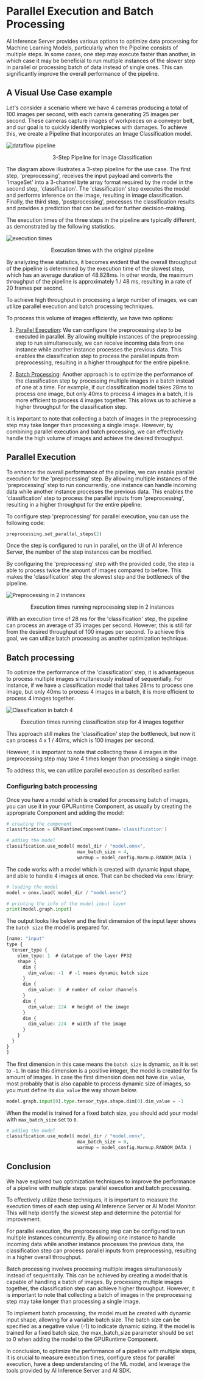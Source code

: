 # Parallel Execution and Batch Processing

AI Inference Server provides various options to optimize data processing for Machine Learning Models, particularly when the Pipeline consists of multiple steps. In some cases, one step may execute faster than another, in which case it may be beneficial to run multiple instances of the slower step in parallel or processing batch of data instead of single ones. This can significantly improve the overall performance of the pipeline.


## A Visual Use Case example

Let's consider a scenario where we have 4 cameras producing a total of 100 images per second, with each camera generating 25 images per second. These cameras capture images of workpieces on a conveyor belt, and our goal is to quickly identify workpieces with damages. To achieve this, we create a Pipeline that incorporates an Image Classification model.

![dataflow pipeline](images/dataflow.png)
<p align='center'>3-Step Pipeline for Image Classification</p>

The diagram above illustrates a 3-step pipeline for the use case. The first step, 'preprocessing', receives the input payload and converts the 'ImageSet' into a 3-channel byte array format required by the model in the second step, 'classification'. The 'classification' step executes the model and performs inference on the image, resulting in image classification. Finally, the third step, 'postprocessing', processes the classification results and provides a prediction that can be used for further decision-making.

The execution times of the three steps in the pipeline are typically different, as demonstrated by the following statistics.

![execution times](images/execution.png)
<p align='center'>Execution times with the original pipeline</p>

By analyzing these statistics, it becomes evident that the overall throughput of the pipeline is determined by the execution time of the slowest step, which has an average duration of 48.828ms. In other words, the maximum throughput of the pipeline is approximately 1 / 48 ms, resulting in a rate of 20 frames per second.

To achieve high throughput in processing a large number of images, we can utilize parallel execution and batch processing techniques. 

To process this volume of images efficiently, we have two options:

1. [Parallel Execution](#parallel-execution): We can configure the preprocessing step to be executed in parallel. By allowing multiple instances of the preprocessing step to run simultaneously, we can receive incoming data from one instance while another instance processes the previous data. This enables the classification step to process the parallel inputs from preprocessing, resulting in a higher throughput for the entire pipeline.

2. [Batch Processing](#batch-processing): Another approach is to optimize the performance of the classification step by processing multiple images in a batch instead of one at a time. For example, if our classification model takes 28ms to process one image, but only 40ms to process 4 images in a batch, it is more efficient to process 4 images together. This allows us to achieve a higher throughput for the classification step.

It is important to note that collecting a batch of images in the preprocessing step may take longer than processing a single image. However, by combining parallel execution and batch processing, we can effectively handle the high volume of images and achieve the desired throughput.

## Parallel Execution

To enhance the overall performance of the pipeline, we can enable parallel execution for the 'preprocessing' step. By allowing multiple instances of the 'preprocessing' step to run concurrently, one instance can handle incoming data while another instance processes the previous data. This enables the 'classification' step to process the parallel inputs from 'preprocessing', resulting in a higher throughput for the entire pipeline.

To configure step 'preprocessing' for parallel execution, you can use the following code:

```python
preprocessing.set_parallel_steps(2)
```

Once the step is configured to run in parallel, on the UI of AI Inference Server, the number of the step instances can be modified.

By configuring the 'preprocessing' step with the provided code, the step is able to process twice the amount of images compared to before. This makes the 'classification' step the slowest step and the bottleneck of the pipeline.  

![Preprocessing in 2 instances](images/parallel_preprocess.png)
<p align='center'>Execution times running reprocessing step in 2 instances</p>

With an execution time of 28 ms for the 'classification' step, the pipeline can process an average of 35 images per second. However, this is still far from the desired throughput of 100 images per second. To achieve this goal, we can utilize batch processing as another optimization technique.

## Batch processing

To optimize the performance of the 'classification' step, it is advantageous to process multiple images simultaneously instead of sequentially. For instance, if we have a classification model that takes 28ms to process one image, but only 40ms to process 4 images in a batch, it is more efficient to process 4 images together.

![Classification in batch 4](images/batch-execution.png)
<p align='center'>Execution times running classification step for 4 images together</p>

This approach still makes the 'classification' step the bottleneck, but now it can process 4 x 1 / 40ms, which is 100 images per second.

However, it is important to note that collecting these 4 images in the preprocessing step may take 4 times longer than processing a single image.

To address this, we can utilize parallel execution as described earlier.

### Configuring batch processing

Once you have a model which is created for processing batch of images, you can use it in your GPURuntime Component, as usually by creating the appropriate Component and adding the model:

```python
# creating the component
classification = GPURuntimeComponent(name='classification')

# adding the model
classification.use_model( model_dir / "model.onnx",
                          max_batch_size = 4, 
                          warmup = model_config.Warmup.RANDOM_DATA )
```

The code works with a model which is created with dynamic input shape, and able to handle 4 images at once. That can be checked via `onnx` library:

```python
# loading the model
model = onnx.load( model_dir / "model.onnx")

# printing the info of the model input layer
print(model.graph.input)  
```
The output looks like below and the first dimension of the input layer shows the `batch size` the model is prepared for.  

```protobuf
[name: "input"
type {
  tensor_type {
    elem_type: 1  # datatype of the layer FP32
    shape {
      dim {
        dim_value: -1  # -1 means dynamic batch size
      }
      dim {
        dim_value: 3  # number of color channels
      }
      dim {
        dim_value: 224  # height of the image
      }
      dim {
        dim_value: 224  # width of the image
      }
    }
  }
}
]
```

The first dimension in this case means the `batch size` is dynamic, as it is set to `-1`. In case this dimension is a positive integer, the model is created for fix amount of images. In case the first dimension does not have `dim_value`, most probably that is also capable to process dynamic size of images, so you must define its `dim_value` the way shown below.

```python
model.graph.input[0].type.tensor_type.shape.dim[0].dim_value = -1
```

When the model is trained for a fixed batch size, you should add your model with `max_batch_size` set to `0`.

```python
# adding the model
classification.use_model( model_dir / "model.onnx",
                          max_batch_size = 0, 
                          warmup = model_config.Warmup.RANDOM_DATA )
```

## Conclusion

We have explored two optimization techniques to improve the performance of a pipeline with multiple steps: parallel execution and batch processing.

To effectively utilize these techniques, it is important to measure the execution times of each step using AI Inference Server or AI Model Monitor. This will help identify the slowest step and determine the potential for improvement.

For parallel execution, the preprocessing step can be configured to run multiple instances concurrently. By allowing one instance to handle incoming data while another instance processes the previous data, the classification step can process parallel inputs from preprocessing, resulting in a higher overall throughput.

Batch processing involves processing multiple images simultaneously instead of sequentially. This can be achieved by creating a model that is capable of handling a batch of images. By processing multiple images together, the classification step can achieve higher throughput. However, it is important to note that collecting a batch of images in the preprocessing step may take longer than processing a single image.

To implement batch processing, the model must be created with dynamic input shape, allowing for a variable batch size. The batch size can be specified as a negative value (-1) to indicate dynamic sizing. If the model is trained for a fixed batch size, the max_batch_size parameter should be set to 0 when adding the model to the GPURuntime Component.

In conclusion, to optimize the performance of a pipeline with multiple steps, it is crucial to measure execution times, configure steps for parallel execution, have a deep understanding of the ML model, and leverage the tools provided by AI Inference Server and AI SDK.

